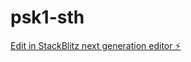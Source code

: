 # psk1-sth

[Edit in StackBlitz next generation editor ⚡️](https://stackblitz.com/~/github.com/ittps-pro/psk1-sth)